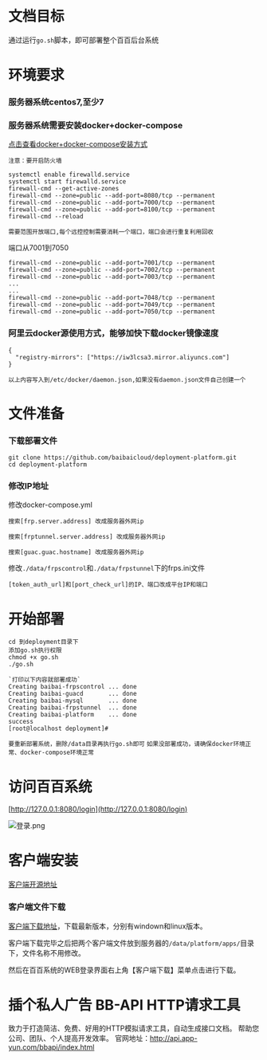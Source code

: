 # 文档目标
通过运行`go.sh`脚本，即可部署整个百百后台系统

# 环境要求

### 服务器系统centos7,至少7

### 服务器系统需要安装docker+docker-compose
[点击查看docker+docker-compose安装方式](https://blog.csdn.net/weixin_38989540/article/details/107436628)

`注意：要开启防火墙`

```
systemctl enable firewalld.service
systemctl start firewalld.service
firewall-cmd --get-active-zones
firewall-cmd --zone=public --add-port=8080/tcp --permanent
firewall-cmd --zone=public --add-port=7000/tcp --permanent
firewall-cmd --zone=public --add-port=8100/tcp --permanent
firewall-cmd --reload
```

`需要范围开放端口,每个远控控制需要消耗一个端口，端口会进行重复利用回收`

端口从7001到7050

```
firewall-cmd --zone=public --add-port=7001/tcp --permanent
firewall-cmd --zone=public --add-port=7002/tcp --permanent
firewall-cmd --zone=public --add-port=7003/tcp --permanent
...
...
firewall-cmd --zone=public --add-port=7048/tcp --permanent
firewall-cmd --zone=public --add-port=7049/tcp --permanent
firewall-cmd --zone=public --add-port=7050/tcp --permanent
```

### 阿里云docker源使用方式，能够加快下载docker镜像速度
```
{
  "registry-mirrors": ["https://iw3lcsa3.mirror.aliyuncs.com"]
}
```
`以上内容写入到/etc/docker/daemon.json,如果没有daemon.json文件自己创建一个`

# 文件准备
### 下载部署文件

```
git clone https://github.com/baibaicloud/deployment-platform.git
cd deployment-platform
```

### 修改IP地址

 修改docker-compose.yml
 ```
 搜索[frp.server.address] 改成服务器外网ip
 
 搜索[frptunnel.server.address] 改成服务器外网ip

 搜索[guac.guac.hostname] 改成服务器外网ip
 ```

 修改`./data/frpscontrol`和`./data/frpstunnel`下的frps.ini文件
 ```
 [token_auth_url]和[port_check_url]的IP、端口改成平台IP和端口
 
 ```


# 开始部署
```
cd 到deployment目录下
添加go.sh执行权限
chmod +x go.sh
./go.sh
```
```
`打印以下内容就部署成功`
Creating baibai-frpscontrol ... done
Creating baibai-guacd       ... done
Creating baibai-mysql       ... done
Creating baibai-frpstunnel  ... done
Creating baibai-platform    ... done
success
[root@localhost deployment]# 
```

`要重新部署系统，删除/data目录再执行go.sh即可`
`如果没部署成功，请确保docker环境正常、docker-compose环境正常`

# 访问百百系统
[http://127.0.0.1:8080/login](http://127.0.0.1:8080/login)

![登录.png](https://img-blog.csdnimg.cn/2020072523185896.png)

# 客户端安装
[客户端开源地址](https://github.com/baibaicloud/prober)
### 客户端文件下载
[客户端下载地址](https://github.com/baibaicloud/prober/releases)，下载最新版本，分别有windown和linux版本。

客户端下载完毕之后把两个客户端文件放到服务器的`/data/platform/apps/`目录下，文件名称不用修改。

然后在百百系统的WEB登录界面右上角【客户端下载】菜单点击进行下载。

# 插个私人广告 BB-API HTTP请求工具
致力于打造简洁、免费、好用的HTTP模拟请求工具，自动生成接口文档。
帮助您公司、团队、个人提高开发效率。
官网地址：http://api.app-yun.com/bbapi/index.html
